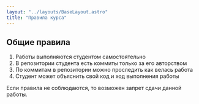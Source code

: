 ```yaml
---
layout: "../layouts/BaseLayout.astro"
title: "Правила курса"
---
```


## Общие правила

1. Работы выполняются студентом самостоятельно
1. В репозитории студента есть коммиты только за его авторством
1. По коммитам в репозитории можно проследить как велась работа
1. Студент может объяснить свой код и ход выполнения работы

Если правила не соблюдаются, то возможен запрет сдачи данной работы.